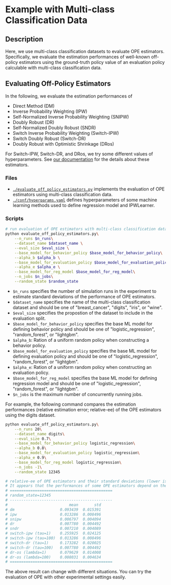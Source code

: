 # Example with Multi-class Classification Data


## Description

Here, we use multi-class classification datasets to evaluate OPE estimators.
Specifically, we evaluate the estimation performances of well-known off-policy estimators using the ground-truth policy value of an evaluation policy calculable with multi-class classification data.

## Evaluating Off-Policy Estimators

In the following, we evaluate the estimation performances of
- Direct Method (DM)
- Inverse Probability Weighting (IPW)
- Self-Normalized Inverse Probability Weighting (SNIPW)
- Doubly Robust (DR)
- Self-Normalized Doubly Robust (SNDR)
- Switch Inverse Probability Weighting (Switch-IPW)
- Switch Doubly Robust (Switch-DR)
- Doubly Robust with Optimistic Shrinkage (DRos)

For Switch-IPW, Switch-DR, and DRos, we try some different values of hyperparameters.
See [our documentation](https://zr-obp.readthedocs.io/en/latest/estimators.html) for the details about these estimators.

### Files
- [`./evaluate_off_policy_estimators.py`](./evaluate_off_policy_estimators.py) implements the evaluation of OPE estimators using multi-class classification data.
- [`./conf/hyperparams.yaml`](./conf/hyperparams.yaml) defines hyperparameters of some machine learning methods used to define regression model and IPWLearner.

### Scripts

```bash
# run evaluation of OPE estimators with multi-class classification data
python evaluate_off_policy_estimators.py\
    --n_runs $n_runs\
    --dataset_name $dataset_name \
    --eval_size $eval_size \
    --base_model_for_behavior_policy $base_model_for_behavior_policy\
    --alpha_b $alpha_b \
    --base_model_for_evaluation_policy $base_model_for_evaluation_policy\
    --alpha_e $alpha_e \
    --base_model_for_reg_model $base_model_for_reg_model\
    --n_jobs $n_jobs\
    --random_state $random_state
```
- `$n_runs` specifies the number of simulation runs in the experiment to estimate standard deviations of the performance of OPE estimators.
- `$dataset_name` specifies the name of the multi-class classification dataset and should be one of "breast_cancer", "digits", "iris", or "wine".
- `$eval_size` specifies the propostion of the dataset to include in the evaluation split.
- `$base_model_for_behavior_policy` specifies the base ML model for defining behavior policy and should be one of "logistic_regression", "random_forest", or "lightgbm".
- `$alpha_b`: Ration of a uniform random policy when constructing a behavior policy.
- `$base_model_for_evaluation_policy` specifies the base ML model for defining evaluation policy and should be one of "logistic_regression", "random_forest", or "lightgbm".
- `$alpha_e`: Ration of a uniform random policy when constructing an evaluation policy.
- `$base_model_for_reg_model` specifies the base ML model for defining regression model and should be one of "logistic_regression", "random_forest", or "lightgbm".
- `$n_jobs` is the maximum number of concurrently running jobs.

For example, the following command compares the estimation performances (relative estimation error; relative-ee) of the OPE estimators using the digits dataset.

```bash
python evaluate_off_policy_estimators.py\
    --n_runs 20\
    --dataset_name digits\
    --eval_size 0.7\
    --base_model_for_behavior_policy logistic_regression\
    --alpha_b 0.8\
    --base_model_for_evaluation_policy logistic_regression\
    --alpha_e 0.9\
    --base_model_for_reg_model logistic_regression\
    --n_jobs -1\
    --random_state 12345

# relative-ee of OPE estimators and their standard deviations (lower is better).
# It appears that the performances of some OPE estimators depend on the choice of their hyperparameters.
# =============================================
# random_state=12345
# ---------------------------------------------
#                           mean       std
# dm                    0.093439  0.015391
# ipw                   0.013286  0.008496
# snipw                 0.006797  0.004094
# dr                    0.007780  0.004492
# sndr                  0.007210  0.004089
# switch-ipw (tau=1)    0.255925  0.024125
# switch-ipw (tau=100)  0.013286  0.008496
# switch-dr (tau=1)     0.173282  0.020025
# switch-dr (tau=100)   0.007780  0.004492
# dr-os (lambda=1)      0.079629  0.014008
# dr-os (lambda=100)    0.008031  0.004634
# =============================================
```

The above result can change with different situations.
You can try the evaluation of OPE with other experimental settings easily.
